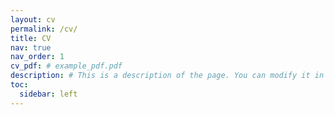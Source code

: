 ```yaml
---
layout: cv
permalink: /cv/
title: CV
nav: true
nav_order: 1
cv_pdf: # example_pdf.pdf
description: # This is a description of the page. You can modify it in 'pages/_cv.md'. You can also change or remove the top pdf download button.
toc:
  sidebar: left
---
```

